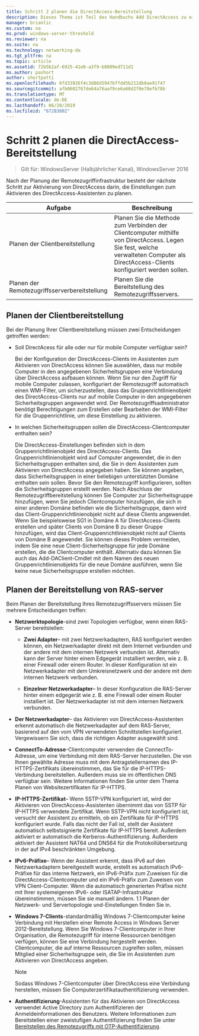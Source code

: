 ```yaml
---
title: Schritt 2 planen die DirectAccess-Bereitstellung
description: Dieses Thema ist Teil des Handbuchs Add DirectAccess zu einer vorhandenen Remotezugriffsbereitstellung (VPN)-Bereitstellung für WindowsServer 2016
manager: brianlic
ms.custom: na
ms.prod: windows-server-threshold
ms.reviewer: na
ms.suite: na
ms.technology: networking-da
ms.tgt_pltfrm: na
ms.topic: article
ms.assetid: 72b5b2af-6925-41e0-a3f9-b8809ed711d1
ms.author: pashort
author: shortpatti
ms.openlocfilehash: 6fd33926f4c3d86d5947bffdd5b212db0ae91f47
ms.sourcegitcommit: afb0602767de64a76aaf9ce6a60d2f0e78efb78b
ms.translationtype: MT
ms.contentlocale: de-DE
ms.lasthandoff: 06/20/2019
ms.locfileid: "67283602"
---
```

# <a name="step-2-plan-the-directaccess-deployment"></a>Schritt 2 planen die DirectAccess-Bereitstellung

>Gilt für: WindowsServer (Halbjährlicher Kanal), WindowsServer 2016

Nach der Planung der Remotezugriffinfrastruktur besteht der nächste Schritt zur Aktivierung von DirectAccess darin, die Einstellungen zum Aktivieren des DirectAccess-Assistenten zu planen.  
  
|Aufgabe|Beschreibung|  
|----|--------|  
|Planen der Clientbereitstellung|Planen Sie die Methode zum Verbinden der Clientcomputer mithilfe von DirectAccess. Legen Sie fest, welche verwalteten Computer als DirectAccess-Clients konfiguriert werden sollen.|  
|Planen der Remotezugriffsserverbereitstellung|Planen Sie die Bereitstellung des Remotezugriffsservers.|  
  
## <a name="bkmk_2_1_client"></a>Planen der Clientbereitstellung  
Bei der Planung Ihrer Clientbereitstellung müssen zwei Entscheidungen getroffen werden:  
  
-   Soll DirectAcess für alle oder nur für mobile Computer verfügbar sein?  
  
    Bei der Konfiguration der DirectAccess-Clients im Assistenten zum Aktivieren von DirectAccess können Sie auswählen, dass nur mobile Computer in den angegebenen Sicherheitsgruppen eine Verbindung über DirectAccess aufbauen können. Wenn Sie nur den Zugriff für mobile Computer zulassen, konfiguriert der Remotezugriff automatisch einen WMI-Filter, um sicherzustellen, dass das Gruppenrichtlinienobjekt des DirectAccess-Clients nur auf mobile Computer in den angegebenen Sicherheitsgruppen angewendet wird. Der Remotezugriffsadministrator benötigt Berechtigungen zum Erstellen oder Bearbeiten der WMI-Filter für die Gruppenrichtlinie, um diese Einstellung zu aktivieren.  
  
-   In welchen Sicherheitsgruppen sollen die DirectAccess-Clientcomputer enthalten sein?  
  
    Die DirectAccess-Einstellungen befinden sich in dem Gruppenrichtlinienobjekt des DirectAccess-Clients. Das Gruppenrichtlinienobjekt wird auf Computer angewendet, die in den Sicherheitsgruppen enthalten sind, die Sie in dem Assistenten zum Aktivieren von DirectAccess angegeben haben. Sie können angeben, dass Sicherheitsgruppen in einer beliebigen unterstützten Domäne enthalten sein sollen. Bevor Sie den Remotezugriff konfigurieren, sollten die Sicherheitsgruppen erstellt werden. Nach Abschluss der Remotezugriffbereitstellung können Sie Computer zur Sicherheitsgruppe hinzufügen, wenn Sie jedoch Clientcomputer hinzufügen, die sich in einer anderen Domäne befinden wie die Sicherheitsgruppe, dann wird das Client-Gruppenrichtlinienobjekt nicht auf diese Clients angewendet. Wenn Sie beispielsweise SG1 in Domäne A für DirectAccess-Clients erstellen und später Clients von Domäne B zu dieser Gruppe hinzufügen, wird das Client-Gruppenrichtlinienobjekt nicht auf Clients von Domäne B angewendet. Sie können dieses Problem vermeiden, indem Sie eine neue Client-Sicherheitsgruppe für jede Domäne erstellen, die die Clientcomputer enthält. Alternativ dazu können Sie auch das Add-DAClient-Cmdlet mit dem Namen des neuen Gruppenrichtlinienobjekts für die neue Domäne ausführen, wenn Sie keine neue Sicherheitsgruppe erstellen möchten.  
  
## <a name="bkmk_2_2_server"></a>Planen der Bereitstellung von RAS-server  
Beim Planen der Bereitstellung Ihres Remotezugriffsservers müssen Sie mehrere Entscheidungen treffen:  
  
-   **Netzwerktopologie**-sind zwei Topologien verfügbar, wenn einen RAS-Server bereitstellen:  
  
    -   **Zwei Adapter**– mit zwei Netzwerkadaptern, RAS konfiguriert werden können, ein Netzwerkadapter direkt mit dem Internet verbunden und der andere mit dem internen Netzwerk verbunden ist. Alternativ kann der Server hinter einem Edgegerät installiert werden, wie z. B. einer Firewall oder einem Router. In dieser Konfiguration ist ein Netzwerkadapter mit dem Umkreisnetzwerk und der andere mit dem internen Netzwerk verbunden.  
  
    -   **Einzelner Netzwerkadapter**– In dieser Konfiguration die RAS-Server hinter einem edgegerät wie z. B. eine Firewall oder einem Router installiert ist. Der Netzwerkadapter ist mit dem internen Netzwerk verbunden.  
  
-   **Der Netzwerkadapter**– das Aktivieren von DirectAccess-Assistenten erkennt automatisch die Netzwerkadapter auf dem RAS-Server, basierend auf den vom VPN verwendeten Schnittstellen konfiguriert. Vergewissern Sie sich, dass die richtigen Adapter ausgewählt sind.  
  
-   **ConnectTo-Adresse**-Clientcomputer verwenden die ConnectTo-Adresse, um eine Verbindung mit dem RAS-Server herzustellen. Die von Ihnen gewählte Adresse muss mit dem Antragstellernamen des IP-HTTPS-Zertifikats übereinstimmen, das Sie für die IP-HTTPS-Verbindung bereitstellen. Außerdem muss sie im öffentlichen DNS verfügbar sein. Weitere Informationen finden Sie unter dem Thema Planen von Websitezertifikaten für IP-HTTPS.  
  
-   **IP-HTTPS-Zertifikat**– Wenn SSTP-VPN konfiguriert ist, wird der Aktivieren von DirectAccess-Assistenten übernimmt das von SSTP für IP-HTTPS verwendete Zertifikat. Wenn SSTP-VPN nicht konfiguriert ist, versucht der Assistent zu ermitteln, ob ein Zertifikate für IP-HTTPS konfiguriert wurde. Falls das nicht der Fall ist, stellt der Assistent automatisch selbstsignierte Zertifikate für IP-HTTPS bereit. Außerdem aktiviert er automatisch die Kerberos-Authentifizierung. Außerdem aktiviert der Assistent NAT64 und DNS64 für die Protokollübersetzung in der auf IPv4 beschränkten Umgebung.  
  
-   **IPv6-Präfixe**– Wenn der Assistent erkennt, dass IPv6 auf den Netzwerkadaptern bereitgestellt wurde, erstellt es automatisch IPv6-Präfixe für das interne Netzwerk, ein IPv6-Präfix zum Zuweisen für die DirectAccess-Clientcomputer und ein IPv6-Präfix zum Zuweisen von VPN Client-Computer. Wenn die automatisch generierten Präfixe nicht mit Ihrer systemeigenen IPv6- oder ISATAP-Infrastruktur übereinstimmen, müssen Sie sie manuell ändern. 1\.1 Planen der Netzwerk- und Servertopologie und-Einstellungen finden Sie in.  
  
-   **Windows 7-Clients**-standardmäßig Windows 7-Clientcomputer keine Verbindung mit Herstellen einer Remote Access in Windows Server 2012-Bereitstellung. Wenn Sie Windows 7-Clientcomputer in Ihrer Organisation, die Remotezugriff für interne Ressourcen benötigen verfügen, können Sie eine Verbindung hergestellt werden. Clientcomputer, die auf interne Ressourcen zugreifen sollen, müssen Mitglied einer Sicherheitsgruppe sein, die Sie im Assistenten zum Aktivieren von DirectAccess angeben.  
  
    > [!NOTE]
    > Sodass Windows 7-Clientcomputer über DirectAccess eine Verbindung herstellen, müssen Sie Computerzertifikatauthentifizierung verwenden.
  
-   **Authentifizierung**-Assistenten für das Aktivieren von DirectAccess verwendet Active Directory zum Authentifizieren der Anmeldeinformationen des Benutzers. Weitere Informationen zum Bereitstellen einer zweistufigen Authentifizierung finden Sie unter [Bereitstellen des Remotezugriffs mit OTP-Authentifizierung](../../ras/otp/Deploy-RA-OTP.md).  
  

  


